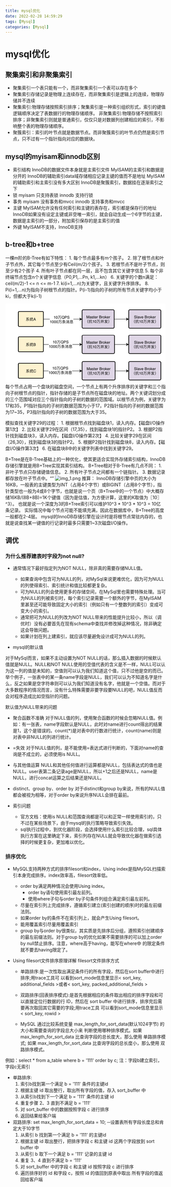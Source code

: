 ```yaml
---
title: mysql优化
date: 2022-02-28 14:59:29
tags: [Mysql]
categories: [Mysql]
---
```

# mysql优化
## 聚集索引和非聚集索引
- 聚集索引一个表只能有一个，而非聚集索引一个表可以存在多个 
- 聚集索引存储记录是物理上连续存在，而非聚集索引是逻辑上的连续，物理存储并不连续
- 聚集索引:物理存储按照索引排序；聚集索引是一种索引组织形式，索引的键值逻辑顺序决定了表数据行的物理存储顺序。
  非聚集索引:物理存储不按照索引排序；非聚集索引则就是普通索引，仅仅只是对数据列创建相应的索引，不影响整个表的物理存储顺序。
- 聚簇索引：索引的叶节点就是数据节点。而非聚簇索引的叶节点仍然是索引节点，只不过有一个指针指向对应的数据块。

## mysql的myisam和innodb区别
- 索引结构
    InnoDB的数据文件本身就是主索引文件
    MyISAM的主索引和数据是分开的
    InnoDB的辅助索引data域存储相应记录主键的值而不是地址
    MyISAM的辅助索引和主索引没有多大区别
    InnoDB是聚簇索引，数据挂在逐渐索引之下
- 锁
    myisam 只支持表锁
    innodb 支持行锁
- 事务
    myisam 没有事务和mvcc
    innodb 支持事务和mvcc
- 主键
    MyISAM允许没有任何索引和主键的表存在，索引都是保存行的地址
    InnoDB如果没有设定主键或非空唯一索引，就会自动生成一个6字节的主键，数据是主索引的一部分，附加索引保存的是主索引的值
- 外键
    MyISAM不支持，InnoDB支持
  
## b-tree和b+tree

一棵m阶的B-Tree有如下特性：
    1. 每个节点最多有m个孩子。
    2. 除了根节点和叶子节点外，其它每个节点至少有Ceil(m/2)个孩子。
    3. 若根节点不是叶子节点，则至少有2个孩子
    4. 所有叶子节点都在同一层，且不包含其它关键字信息
    5. 每个非终端节点包含n个关键字信息（P0,P1,…Pn, k1,…kn）
    6. 关键字的个数n满足：ceil(m/2)-1 <= n <= m-1
    7. ki(i=1,…n)为关键字，且关键字升序排序。
    8. Pi(i=1,…n)为指向子树根节点的指针。P(i-1)指向的子树的所有节点关键字均小于ki，但都大于k(i-1)

![img.png](img.png)
每个节点占用一个盘块的磁盘空间，一个节点上有两个升序排序的关键字和三个指向子树根节点的指针，指针存储的是子节点所在磁盘块的地址。两个关键词划分成的三个范围域对应三个指针指向的子树的数据的范围域。以根节点为例，关键字为17和35，P1指针指向的子树的数据范围为小于17，P2指针指向的子树的数据范围为17~35，P3指针指向的子树的数据范围为大于35。

模拟查找关键字29的过程：
    1. 根据根节点找到磁盘块1，读入内存。【磁盘I/O操作第1次】
    2. 比较关键字29在区间（17,35），找到磁盘块1的指针P2。
    3. 根据P2指针找到磁盘块3，读入内存。【磁盘I/O操作第2次】
    4. 比较关键字29在区间（26,30），找到磁盘块3的指针P2。
    5. 根据P2指针找到磁盘块8，读入内存。【磁盘I/O操作第3次】
    6. 在磁盘块8中的关键字列表中找到关键字29。

B+Tree是在B-Tree基础上的一种优化，使其更适合实现外存储索引结构，InnoDB存储引擎就是用B+Tree实现其索引结构。
B+Tree相对于B-Tree有几点不同：
    1. 非叶子节点只存储键值信息。
    2. 所有叶子节点之间都有一个链指针。
    3. 数据记录都存放在叶子节点中。“”
![img_1.png](img_1.png)
推算：
    InnoDB存储引擎中页的大小为16KB，一般表的主键类型为INT（占用4个字节）或BIGINT（占用8个字节），指针类型也一般为4或8个字节，也就是说一个页（B+Tree中的一个节点）中大概存储16KB/(8B+8B)=1K个键值（因为是估值，为方便计算，这里的K取值为〖10〗^3）。
    也就是说一个深度为3的B+Tree索引可以维护10^3 * 10^3 * 10^3 = 10亿 条记录。
    实际情况中每个节点可能不能填充满，因此在数据库中，B+Tree的高度一般都在2-4层。
    mysql的InnoDB存储引擎在设计时是将根节点常驻内存的，也就是说查找某一键值的行记录时最多只需要1~3次磁盘I/O操作。

## 调优
### 为什么推荐建表时字段为not null?

- 通常情况下最好指定列为NOT NULL，除非真的需要存储NULL值。
    - 如果查询中包含可为NULL的列，对MySql来说更难优化，因为可为NULL的列使得索引、索引统计和值比较都更复杂。
    - 可为NULL的列会使用更多的存储空间，在MySql里也需要特殊处理。当可为NULL的列被索引时，每个索引记录需要一个额外的字节，在MyISAM里甚至还可能导致固定大小的索引（例如只有一个整数列的索引）变成可变大小的索引。
    - 通常把可为NULL的列改为NOT NULL带来的性能提升比较小，所以（调优时）没有必要首先在现有schema中查找并修改掉这种情况，除非确定这会导致问题。
    - 如果计划在列上建索引，就应该尽量避免设计成可为NULL的列。

- mysql的默认值

对于MySql而言，如果不主动设置为NOT NULL的话，那么插入数据的时候默认值就是NULL。NULL和NOT NULL使用的空值代表的含义是不一样，NULL可以认为这一列的值是未知的，空值则可以认为我们知道这个值，只不过他是空的而已。举个例子，一张表中的某一条name字段是NULL，我们可以认为不知道名字是什么，反之如果是空字符串则可以认为我们知道没有名字，他就是一个空值。而对于大多数程序的情况而言，没有什么特殊需要非要字段要NULL的吧，NULL值反而会对程序造成比如空指针的问题。

默认值为NULL带来的问题

- 聚合函数不准确
    对于NULL值的列，使用聚合函数的时候会忽略NULL值。例如：有一张表，name字段默认是NULL，此时对name进行count得出的结果是1，这个是错误的。count(*)是对表中的行数进行统计，count(name)则是对表中非NULL的列进行统计。

- =失效
    对于NULL值的列，是不能使用=表达式进行判断的，下面对name的查询是不成立的，必须使用is NULL。

- 与其他值运算
    NULL和其他任何值进行运算都是NULL，包括表达式的值也是NULL。user表第二条记录age是NULL，所以+1之后还是NULL，name是NULL，进行concat运算之后结果还是NULL。

- distinct、group by、order by
    对于distinct和group by来说，所有的NULL值都会被视为相等，对于order by来说升序NULL会排在最前。

- 索引问题
    - 官方文档：使用is NULL和范围查询都是可以和正常一样使用索引的，只不过在某些场景下，由于mysql的执行策略导致索引失效。
    - sql执行过程中，到优化器阶段，会选择使用什么索引比较合理，sql具体执行方案在这里确定下来，索引列存在NULL就会导致优化器在做索引选择的时候更复杂，更加难以优化。

### 排序优化
- MySQL支持两种方式的排序filesort和index，Using index是指MySQL扫描索引本身完成排序。index效率高，filesort效率低。
    - order by满足两种情况会使用Using index。
        - order by语句使用索引最左前列。
        - 使用where子句与order by子句条件列组合满足索引最左前列。 
    - 尽量在索引列上完成排序，遵循索引建立(索引创建的顺序)时的最左前缀法则。
    - 如果order by的条件不在索引列上，就会产生Using filesort。
    - 能用覆盖索引尽量用覆盖索引
    - group by与order by很类似，其实质是先排序后分组，遵照索引创建顺序的最左前缀法则。对于group by的优化如果不需要排序的可以加上order by null禁止排序。注意，where高于having，能写在where中 的限定条件就不要去having限定了。



- Using filesort文件排序原理详解 filesort文件排序方式
    - 单路排序:是一次性取出满足条件行的所有字段，然后在sort buffer中进行排序;用trace工具可 以看到sort_mode信息里显示< sort_key, additional_fields >或者< sort_key, packed_additional_fields >
   
    - 双路排序(回表排序模式):是首先根据相应的条件取出相应的排序字段和可以直接定位行数据的行 ID，然后在 sort buffer 中进行排序，排序完后需要再次取回其它需要的字段;用trace工具 可以看到sort_mode信息里显示< sort_key, rowid >

    - MySQL 通过比较系统变量 max_length_for_sort_data(默认1024字节) 的大小和需要查询的字段总大小来 判断使用哪种排序模式。如果 max_length_for_sort_data 比查询字段的总长度大，那么使用 单路排序模式; 如果 max_length_for_sort_data 比查询字段的总长度小，那么使用 双路排序模式。

例如：select * from a_table where b = '111' order by c; 注：字段b建立索引，字段c无索引
- 单路排序:
    1. 索引b找到第一个满足 b = '111' 条件的主键id 
    2. 根据主键 id 取出整行，取出所有字段的值，存入 sort_buffer 中 
    3. 从索引b找到下一个满足 b = '111' 条件的主键 id 
    4. 重复步骤 2、3 直到不满足  b = '111' 
    5. 对 sort_buffer 中的数据按照字段 c 进行排序
    6. 返回结果给客户端
- 双路排序: set max_length_for_sort_data = 10; ‐‐设置表所有字段长度总和肯定大于10字节
    1. 从索引 b 找到第一个满足 b = '111' 的主键id
    2. 根据主键 id 取出整行，把排序字段 c 和主键 id 这两个字段放到 sort buffer 中 
    3. 从索引 b 取下一个满足 b = '111' 记录的主键 id
    4. 重复 3、4 直到不满足 b = ‘111’
    5. 对 sort_buffer 中的字段 c 和主键 id 按照字段 c 进行排序
    6. 遍历排序好的 id 和字段 c，按照 id 的值回到原表中取出 所有字段的值返回给客户端
